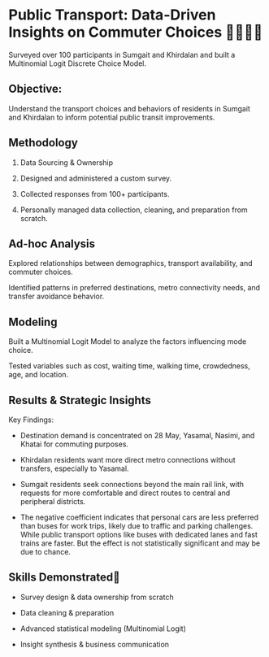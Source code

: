 # Public Transport:  Data-Driven Insights on Commuter Choices 🚎🚗🚌🚉
Surveyed over 100 participants in Sumgait and Khirdalan and built a Multinomial Logit Discrete Choice Model. 
## Objective: 

Understand the transport choices and behaviors of residents in Sumgait and Khirdalan to inform potential public transit improvements.

##  Methodology
1. Data Sourcing & Ownership

2. Designed and administered a custom survey.

3. Collected responses from 100+ participants.

4. Personally managed data collection, cleaning, and preparation from scratch.

## Ad-hoc Analysis

Explored relationships between demographics, transport availability, and commuter choices.

Identified patterns in preferred destinations, metro connectivity needs, and transfer avoidance behavior.

## Modeling

Built a Multinomial Logit Model to analyze the factors influencing mode choice.

Tested variables such as cost, waiting time, walking time, crowdedness, age, and location.

## Results & Strategic Insights
Key Findings:
- Destination demand is concentrated on 28 May, Yasamal, Nasimi, and Khatai for commuting purposes.

- Khirdalan residents want more direct metro connections without transfers, especially to Yasamal.

- Sumgait residents seek connections beyond the main rail link, with requests for more comfortable and direct routes to central and peripheral districts.

- The negative coefficient indicates that personal cars are less preferred than buses for work trips, likely due to traffic and parking challenges. While public transport options like buses with dedicated lanes and fast trains are faster. But the effect is not statistically significant and may be due to chance.



## Skills Demonstrated🎯

- Survey design & data ownership from scratch

- Data cleaning & preparation

- Advanced statistical modeling (Multinomial Logit)

- Insight synthesis & business communication
